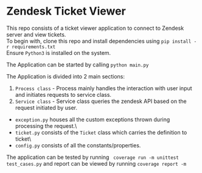 # Zendesk Ticket Viewer 
This repo consists of a ticket viewer application to connect to Zendesk server and view tickets.\
To begin with, clone this repo and install dependencies using `pip install -r requirements.txt` \
Ensure `Python3` is installed on the system.


The Application can be started by calling `python main.py`

The Application is divided into 2 main sections:
1) `Process class` - Process mainly handles the interaction with user input and initiates requests to service class.
2) `Service class` - Service class queries the zendesk API based on the request initiated by user.

* `exception.py` houses all the custom exceptions thrown during processing the request.\
* `ticket.py` consists of the `Ticket` class which carries the definition to ticket\
* `config.py` consists of all the constants/properties.

The application can be tested by running ` coverage run -m unittest test_cases.py` and report can be viewed by running `coverage report -m` 
